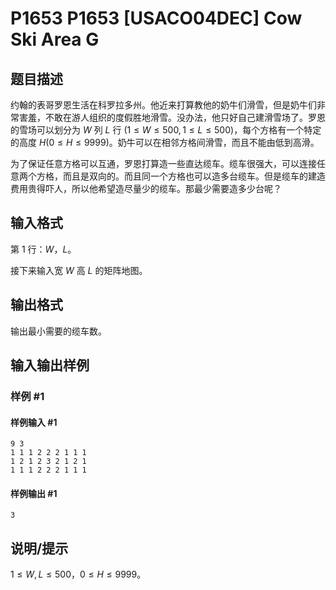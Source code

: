 # P1653 P1653 [USACO04DEC] Cow Ski Area G

## 题目描述

约翰的表哥罗恩生活在科罗拉多州。他近来打算教他的奶牛们滑雪，但是奶牛们非常害羞，不敢在游人组织的度假胜地滑雪。没办法，他只好自己建滑雪场了。罗恩的雪场可以划分为 $W$ 列 $L$ 行 $(1\le W\le 500, 1\le L\le 500)$，每个方格有一个特定的高度 $H(0\le H\le 9999)$。奶牛可以在相邻方格间滑雪，而且不能由低到高滑。

为了保证任意方格可以互通，罗恩打算造一些直达缆车。缆车很强大，可以连接任意两个方格，而且是双向的。而且同一个方格也可以造多台缆车。但是缆车的建造费用贵得吓人，所以他希望造尽量少的缆车。那最少需要造多少台呢？

## 输入格式

第 $1$ 行：$W$，$L$。

接下来输入宽 $W$ 高 $L$ 的矩阵地图。

## 输出格式

输出最小需要的缆车数。

## 输入输出样例

### 样例 #1

#### 样例输入 #1

```
9 3
1 1 1 2 2 2 1 1 1
1 2 1 2 3 2 1 2 1
1 1 1 2 2 2 1 1 1
```

#### 样例输出 #1

```
3
```

## 说明/提示

$1\le W,L\le 500$，$0\le H\le 9999$。
